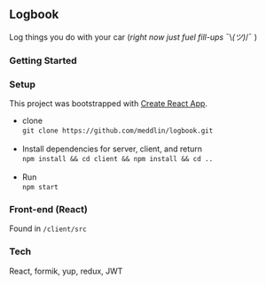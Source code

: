 ## Logbook

Log things you do with your car (*right now just fuel fill-ups* ¯\\_(ツ)_/¯ )

### Getting Started

### Setup

This project was bootstrapped with [Create React App](https://github.com/facebook/create-react-app).

- clone <br />
	```git clone https://github.com/meddlin/logbook.git``` <br /><br />
- Install dependencies for server, client, and return <br />
	```npm install && cd client && npm install && cd ..``` <br /><br />
- Run <br />
	`npm start`

### Front-end (React)

Found in `/client/src`

### Tech

React, formik, yup, redux, JWT